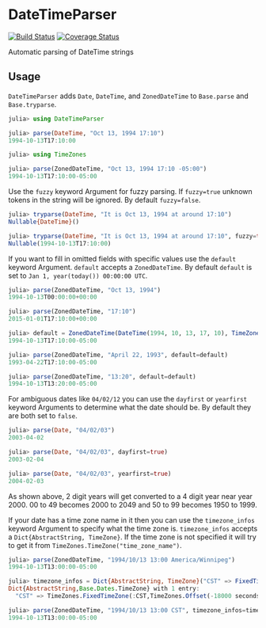 # DateTimeParser

[![Build Status](https://travis-ci.org/invenia/DateTimeParser.jl.svg?branch=master)](https://travis-ci.org/invenia/DateTimeParser.jl)
[![Coverage Status](https://coveralls.io/repos/invenia/DateTimeParser.jl/badge.svg?branch=master&service=github)](https://coveralls.io/github/invenia/DateTimeParser.jl?branch=master)

Automatic parsing of DateTime strings

## Usage

`DateTimeParser` adds `Date`, `DateTime`, and `ZonedDateTime` to `Base.parse` and `Base.tryparse`.

```julia
julia> using DateTimeParser

julia> parse(DateTime, "Oct 13, 1994 17:10")
1994-10-13T17:10:00

julia> using TimeZones

julia> parse(ZonedDateTime, "Oct 13, 1994 17:10 -05:00")
1994-10-13T17:10:00-05:00
```

Use the `fuzzy` keyword Argument for fuzzy parsing. If `fuzzy=true` unknown tokens in the string will be ignored. By default `fuzzy=false`.

```julia
julia> tryparse(DateTime, "It is Oct 13, 1994 at around 17:10")
Nullable{DateTime}()

julia> tryparse(DateTime, "It is Oct 13, 1994 at around 17:10", fuzzy=true)
Nullable(1994-10-13T17:10:00)
```

If you want to fill in omitted fields with specific values use the `default` keyword Argument. `default` accepts a `ZonedDateTime`. By default `default` is set to `Jan 1, year(today()) 00:00:00 UTC`.

```julia
julia> parse(ZonedDateTime, "Oct 13, 1994")
1994-10-13T00:00:00+00:00

julia> parse(ZonedDateTime, "17:10")
2015-01-01T17:10:00+00:00

julia> default = ZonedDateTime(DateTime(1994, 10, 13, 17, 10), TimeZone("America/Winnipeg"))
1994-10-13T17:10:00-05:00

julia> parse(ZonedDateTime, "April 22, 1993", default=default)
1993-04-22T17:10:00-05:00

julia> parse(ZonedDateTime, "13:20", default=default)
1994-10-13T13:20:00-05:00
```

For ambiguous dates like `04/02/12` you can use the `dayfirst` or `yearfirst` keyword Arguments to determine what the date should be. By default they are both set to `false`.

```julia
julia> parse(Date, "04/02/03")
2003-04-02

julia> parse(Date, "04/02/03", dayfirst=true)
2003-02-04

julia> parse(Date, "04/02/03", yearfirst=true)
2004-02-03
```

As shown above, 2 digit years will get converted to a 4 digit year near year 2000. 00 to 49 becomes 2000 to 2049 and 50 to 99 becomes 1950 to 1999.


If your date has a time zone name in it then you can use the `timezone_infos` keyword Argument to specify what the time zone is. `timezone_infos` accepts a `Dict{AbstractString, TimeZone}`. If the time zone is not specified it will try to get it from `TimeZones.TimeZone("time_zone_name")`.

```julia
julia> parse(ZonedDateTime, "1994/10/13 13:00 America/Winnipeg")
1994-10-13T13:00:00-05:00

julia> timezone_infos = Dict{AbstractString, TimeZone}("CST" => FixedTimeZone("CST", -18000))
Dict{AbstractString,Base.Dates.TimeZone} with 1 entry:
  "CST" => TimeZones.FixedTimeZone(:CST,TimeZones.Offset(-18000 seconds,0 secon…

julia> parse(ZonedDateTime, "1994/10/13 13:00 CST", timezone_infos=timezone_infos)
1994-10-13T13:00:00-05:00
```
